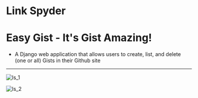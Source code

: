 Link Spyder
===========




Easy Gist - It's Gist Amazing!
==============================



- A Django web application that allows users to create, list, and delete (one or all) Gists in their Github site


----------

![ls_1](https://cloud.githubusercontent.com/assets/2049888/4366350/32a49d96-42bd-11e4-851f-17913bbfb4e3.png)

![ls_2](https://cloud.githubusercontent.com/assets/2049888/4366352/387789a4-42bd-11e4-8e89-9d1960c5ffc9.png)
